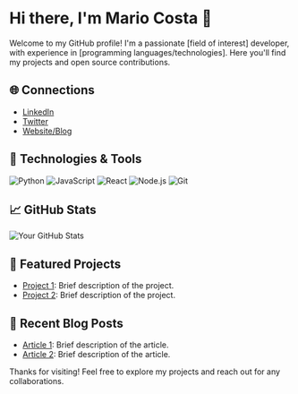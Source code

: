 # Hi there, I'm Mario Costa 👋

Welcome to my GitHub profile! I'm a passionate [field of interest] developer, with experience in [programming languages/technologies]. Here you'll find my projects and open source contributions.

## 🌐 Connections

- [LinkedIn](https://www.linkedin.com/in/your-profile)
- [Twitter](https://twitter.com/your-profile)
- [Website/Blog](https://www.your-site.com)

## 🔧 Technologies & Tools

![Python](https://img.shields.io/badge/-Python-333333?style=flat&logo=python)
![JavaScript](https://img.shields.io/badge/-JavaScript-333333?style=flat&logo=javascript)
![React](https://img.shields.io/badge/-React-333333?style=flat&logo=react)
![Node.js](https://img.shields.io/badge/-Node.js-333333?style=flat&logo=node.js)
![Git](https://img.shields.io/badge/-Git-333333?style=flat&logo=git)

## 📈 GitHub Stats

![Your GitHub Stats](https://github-readme-stats.vercel.app/api?username=your-username&show_icons=true&hide_title=true&count_private=true&include_all_commits=true&theme=dark)

## 📌 Featured Projects

- [Project 1](https://github.com/your-username/project1): Brief description of the project.
- [Project 2](https://github.com/your-username/project2): Brief description of the project.

## 📝 Recent Blog Posts

- [Article 1](https://www.your-site.com/article1): Brief description of the article.
- [Article 2](https://www.your-site.com/article2): Brief description of the article.

Thanks for visiting! Feel free to explore my projects and reach out for any collaborations.
